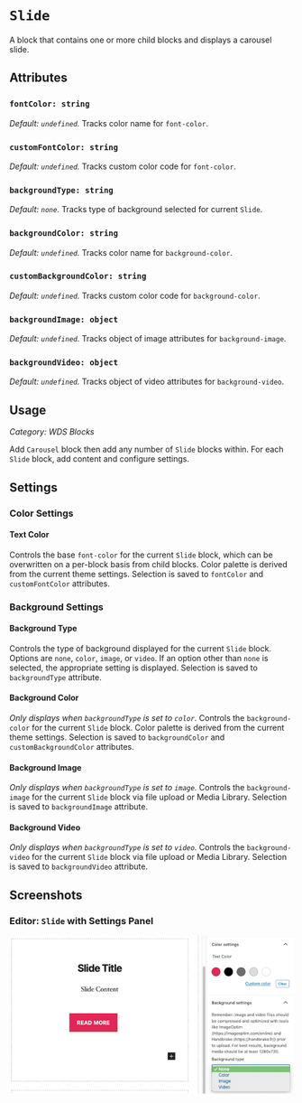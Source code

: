 # `Slide` #

A block that contains one or more child blocks and displays a carousel slide.

## Attributes ##

### `fontColor: string` ###
*Default: `undefined`.* Tracks color name for `font-color`.

### `customFontColor: string` ###
*Default: `undefined`.* Tracks custom color code for `font-color`.

### `backgroundType: string` ###
*Default: `none`.* Tracks type of background selected for current `Slide`.

### `backgroundColor: string` ###
*Default: `undefined`.* Tracks color name for `background-color`.

### `customBackgroundColor: string` ###
*Default: `undefined`.* Tracks custom color code for `background-color`.

### `backgroundImage: object` ###
*Default: `undefined`.* Tracks object of image attributes for `background-image`.

### `backgroundVideo: object` ###
*Default: `undefined`.* Tracks object of video attributes for `background-video`.

## Usage ##
*Category: WDS Blocks*

Add `Carousel` block then add any number of `Slide` blocks within. For each `Slide` block, add content and configure settings.

## Settings ##

### Color Settings ###

#### Text Color ###
Controls the base `font-color` for the current `Slide` block, which can be overwritten on a per-block basis from child blocks. Color palette is derived from the current theme settings. Selection is saved to `fontColor` and `customFontColor` attributes.

### Background Settings ###

#### Background Type ####
Controls the type of background displayed for the current `Slide` block. Options are `none`, `color`, `image`, or `video`. If an option other than `none` is selected, the appropriate setting is displayed. Selection is saved to `backgroundType` attribute.

#### Background Color ####
*Only displays when `backgroundType` is set to `color`.* Controls the `background-color` for the current `Slide` block. Color palette is derived from the current theme settings. Selection is saved to `backgroundColor` and `customBackgroundColor` attributes.

#### Background Image ####
*Only displays when `backgroundType` is set to `image`.* Controls the `background-image` for the current `Slide` block via file upload or Media Library. Selection is saved to `backgroundImage` attribute.

#### Background Video ####
*Only displays when `backgroundType` is set to `video`.* Controls the `background-video` for the current `Slide` block via file upload or Media Library. Selection is saved to `backgroundVideo` attribute.

## Screenshots ##

### Editor: `Slide` with Settings Panel ###
![Editor: `Slide` with Settings Panel](../../../assets/carousel-slide/screenshot-1.png)

